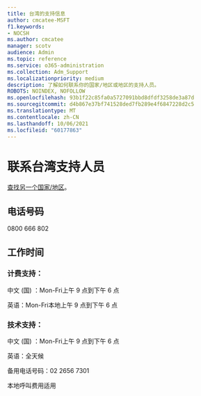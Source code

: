 ```yaml
---
title: 台湾的支持信息
author: cmcatee-MSFT
f1.keywords:
- NOCSH
ms.author: cmcatee
manager: scotv
audience: Admin
ms.topic: reference
ms.service: o365-administration
ms.collection: Adm_Support
ms.localizationpriority: medium
description: 了解如何联系你的国家/地区或地区的支持人员。
ROBOTS: NOINDEX, NOFOLLOW
ms.openlocfilehash: 93b1f22c85fa0a5727091bbd8dfdf3258de3a87d
ms.sourcegitcommit: d4b867e37bf741528ded7fb289e4f6847228d2c5
ms.translationtype: MT
ms.contentlocale: zh-CN
ms.lasthandoff: 10/06/2021
ms.locfileid: "60177863"
---
```

# <a name="contact-support-for-taiwan"></a>联系台湾支持人员

[查找另一个国家/地区](../../business-video/get-help-support.md)。

## <a name="phone-number"></a>电话号码
0800 666 802

## <a name="hours"></a>工作时间
### <a name="billing-support"></a>计费支持：

中文 (国) ：Mon-Fri上午 9 点到下午 6 点

英语：Mon-Fri本地上午 9 点到下午 6 点

### <a name="technical-support"></a>技术支持：

中文 (国) ：Mon-Fri上午 9 点到下午 6 点

英语：全天候

备用电话号码：02 2656 7301

本地呼叫费用适用
